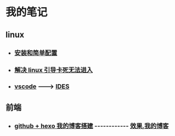 # 我的笔记

## linux

- ### [安装和简单配置](Linux/backup.md)
- ### [解决 linux 引导卡死无法进入](Linux/linux引导卡死.md)
- ### [vscode](vscode/vscode.md) ---> [IDES](vscode/ides.md)

## 前端

- ### [github + hexo 我的博客搭建](github-hexo/github-hexo.md) ------------ [效果,我的博客](https://lzyprime.github.io)